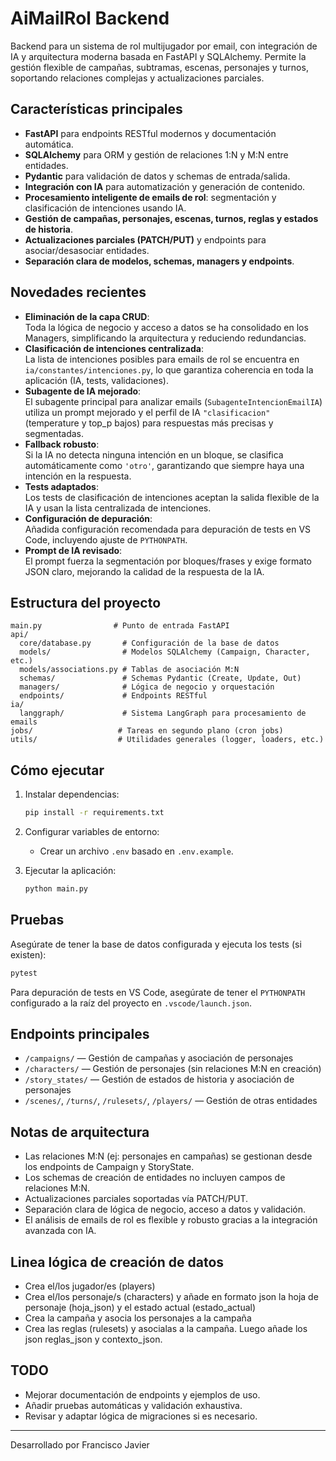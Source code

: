# AiMailRol Backend

Backend para un sistema de rol multijugador por email, con integración de IA y arquitectura moderna basada en FastAPI y SQLAlchemy. Permite la gestión flexible de campañas, subtramas, escenas, personajes y turnos, soportando relaciones complejas y actualizaciones parciales.

## Características principales
- **FastAPI** para endpoints RESTful modernos y documentación automática.
- **SQLAlchemy** para ORM y gestión de relaciones 1:N y M:N entre entidades.
- **Pydantic** para validación de datos y schemas de entrada/salida.
- **Integración con IA** para automatización y generación de contenido.
- **Procesamiento inteligente de emails de rol**: segmentación y clasificación de intenciones usando IA.
- **Gestión de campañas, personajes, escenas, turnos, reglas y estados de historia**.
- **Actualizaciones parciales (PATCH/PUT)** y endpoints para asociar/desasociar entidades.
- **Separación clara de modelos, schemas, managers y endpoints**.

## Novedades recientes

- **Eliminación de la capa CRUD**:  
  Toda la lógica de negocio y acceso a datos se ha consolidado en los Managers, simplificando la arquitectura y reduciendo redundancias.
- **Clasificación de intenciones centralizada**:  
  La lista de intenciones posibles para emails de rol se encuentra en `ia/constantes/intenciones.py`, lo que garantiza coherencia en toda la aplicación (IA, tests, validaciones).
- **Subagente de IA mejorado**:  
  El subagente principal para analizar emails (`SubagenteIntencionEmailIA`) utiliza un prompt mejorado y el perfil de IA `"clasificacion"` (temperature y top_p bajos) para respuestas más precisas y segmentadas.
- **Fallback robusto**:  
  Si la IA no detecta ninguna intención en un bloque, se clasifica automáticamente como `'otro'`, garantizando que siempre haya una intención en la respuesta.
- **Tests adaptados**:  
  Los tests de clasificación de intenciones aceptan la salida flexible de la IA y usan la lista centralizada de intenciones.
- **Configuración de depuración**:  
  Añadida configuración recomendada para depuración de tests en VS Code, incluyendo ajuste de `PYTHONPATH`.
- **Prompt de IA revisado**:  
  El prompt fuerza la segmentación por bloques/frases y exige formato JSON claro, mejorando la calidad de la respuesta de la IA.

## Estructura del proyecto
```
main.py                # Punto de entrada FastAPI
api/
  core/database.py       # Configuración de la base de datos
  models/                # Modelos SQLAlchemy (Campaign, Character, etc.)
  models/associations.py # Tablas de asociación M:N
  schemas/               # Schemas Pydantic (Create, Update, Out)
  managers/              # Lógica de negocio y orquestación
  endpoints/             # Endpoints RESTful
ia/
  langgraph/             # Sistema LangGraph para procesamiento de emails
jobs/                   # Tareas en segundo plano (cron jobs)
utils/                  # Utilidades generales (logger, loaders, etc.)
```

## Cómo ejecutar

1. Instalar dependencias:
   ```bash
   pip install -r requirements.txt
   ```

2. Configurar variables de entorno:
   - Crear un archivo `.env` basado en `.env.example`.

3. Ejecutar la aplicación:
   ```bash
   python main.py
   ```

## Pruebas
Asegúrate de tener la base de datos configurada y ejecuta los tests (si existen):
```powershell
pytest
```
Para depuración de tests en VS Code, asegúrate de tener el `PYTHONPATH` configurado a la raíz del proyecto en `.vscode/launch.json`.

## Endpoints principales
- `/campaigns/` — Gestión de campañas y asociación de personajes
- `/characters/` — Gestión de personajes (sin relaciones M:N en creación)
- `/story_states/` — Gestión de estados de historia y asociación de personajes
- `/scenes/`, `/turns/`, `/rulesets/`, `/players/` — Gestión de otras entidades

## Notas de arquitectura
- Las relaciones M:N (ej: personajes en campañas) se gestionan desde los endpoints de Campaign y StoryState.
- Los schemas de creación de entidades no incluyen campos de relaciones M:N.
- Actualizaciones parciales soportadas vía PATCH/PUT.
- Separación clara de lógica de negocio, acceso a datos y validación.
- El análisis de emails de rol es flexible y robusto gracias a la integración avanzada con IA.

## Linea lógica de creación de datos
- Crea el/los jugador/es (players)
- Crea el/los personaje/s (characters) y añade en formato json la hoja de personaje (hoja_json) y el estado actual (estado_actual)
- Crea la campaña y asocia los personajes a la campaña
- Crea las reglas (rulesets) y asocialas a la campaña. Luego añade los json reglas_json y contexto_json.

## TODO
- Mejorar documentación de endpoints y ejemplos de uso.
- Añadir pruebas automáticas y validación exhaustiva.
- Revisar y adaptar lógica de migraciones si es necesario.

---
Desarrollado por Francisco Javier